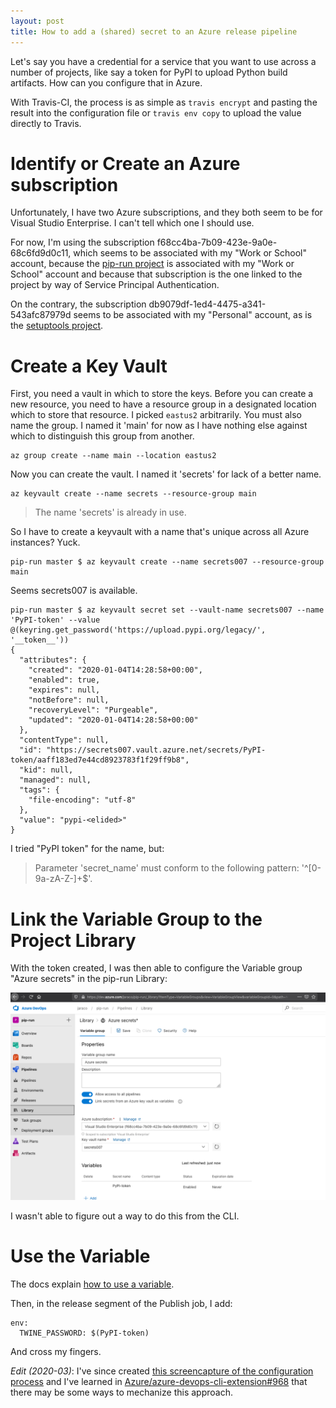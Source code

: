 ```yaml
---
layout: post
title: How to add a (shared) secret to an Azure release pipeline
---
```


Let's say you have a credential for a service that you want to use across a number of projects, like say a token for PyPI to upload Python build artifacts. How can you configure that in Azure.

With Travis-CI, the process is as simple as `travis encrypt` and pasting the result into the configuration file or `travis env copy` to upload the value directly to Travis.

# Identify or Create an Azure subscription

Unfortunately, I have two Azure subscriptions, and they both seem to be for Visual Studio Enterprise. I can't tell which one I should use.

For now, I'm using the subscription f68cc4ba-7b09-423e-9a0e-68c6fd9d0c11, which seems to be associated with my "Work or School" account, because the [pip-run project](https://dev.azure.com/jaraco/pip-run/) is associated with my "Work or School" account and because that subscription is the one linked to the project by way of Service Principal Authentication.

On the contrary, the subscription db9079df-1ed4-4475-a341-543afc87979d seems to be associated with my "Personal" account, as is the [setuptools project](https://dev.azure.com/Python/setuptools/).


# Create a Key Vault

First, you need a vault in which to store the keys. Before you can create a new resource, you need to have a resource group in a designated location which to store that resource. I picked `eastus2` arbitrarily. You must also name the group. I named it 'main' for now as I have nothing else against which to distinguish this group from another.

```
az group create --name main --location eastus2
```

Now you can create the vault. I named it 'secrets' for lack of a better name.

```
az keyvault create --name secrets --resource-group main
```

> The name 'secrets' is already in use.

So I have to create a keyvault with a name that's unique across all Azure instances? Yuck.

```
pip-run master $ az keyvault create --name secrets007 --resource-group main
```

Seems secrets007 is available.

```
pip-run master $ az keyvault secret set --vault-name secrets007 --name 'PyPI-token' --value @(keyring.get_password('https://upload.pypi.org/legacy/', '__token__'))
{
  "attributes": {
    "created": "2020-01-04T14:28:58+00:00",
    "enabled": true,
    "expires": null,
    "notBefore": null,
    "recoveryLevel": "Purgeable",
    "updated": "2020-01-04T14:28:58+00:00"
  },
  "contentType": null,
  "id": "https://secrets007.vault.azure.net/secrets/PyPI-token/aaff183ed7e44cd8923783f1f29ff9b8",
  "kid": null,
  "managed": null,
  "tags": {
    "file-encoding": "utf-8"
  },
  "value": "pypi-<elided>"
}
```

I tried "PyPI token" for the name, but:

> Parameter 'secret_name' must conform to the following pattern: '^[0-9a-zA-Z-]+$'.


# Link the Variable Group to the Project Library

With the token created, I was then able to configure the Variable group "Azure secrets" in the pip-run Library:

![Create Variable Group](/images/variable-group.png)

I wasn't able to figure out a way to do this from the CLI.


# Use the Variable

The docs explain [how to use a variable](https://docs.microsoft.com/en-us/azure/devops/pipelines/library/variable-groups?view=azure-devops&tabs=yaml#use-a-variable-group).

Then, in the release segment of the Publish job, I add:

```
env:
  TWINE_PASSWORD: $(PyPI-token)
```

And cross my fingers.


_Edit (2020-03)_: I've since created [this screencapture of the configuration process](https://www.dropbox.com/s/832344knurh92n7/2020-03%20Azure%20Create%20Pipeline%20Steps.mov?dl=0) and I've learned in [Azure/azure-devops-cli-extension#968](https://github.com/Azure/azure-devops-cli-extension/issues/968) that there may be some ways to mechanize this approach.
